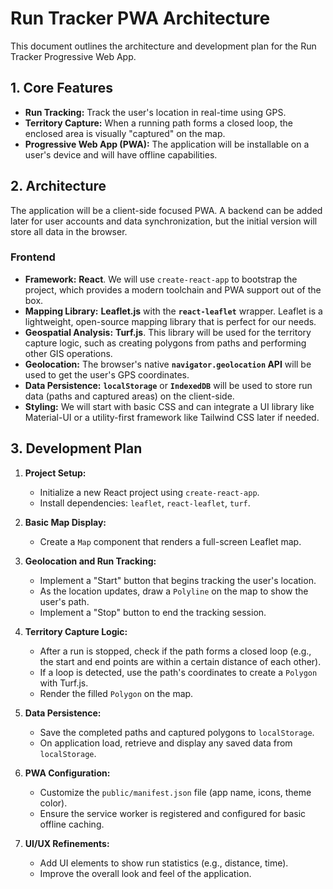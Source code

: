 # Run Tracker PWA Architecture

This document outlines the architecture and development plan for the Run Tracker Progressive Web App.

## 1. Core Features

- **Run Tracking:** Track the user's location in real-time using GPS.
- **Territory Capture:** When a running path forms a closed loop, the enclosed area is visually "captured" on the map.
- **Progressive Web App (PWA):** The application will be installable on a user's device and will have offline capabilities.

## 2. Architecture

The application will be a client-side focused PWA. A backend can be added later for user accounts and data synchronization, but the initial version will store all data in the browser.

### Frontend

- **Framework:** **React**. We will use `create-react-app` to bootstrap the project, which provides a modern toolchain and PWA support out of the box.
- **Mapping Library:** **Leaflet.js** with the **`react-leaflet`** wrapper. Leaflet is a lightweight, open-source mapping library that is perfect for our needs.
- **Geospatial Analysis:** **Turf.js**. This library will be used for the territory capture logic, such as creating polygons from paths and performing other GIS operations.
- **Geolocation:** The browser's native **`navigator.geolocation` API** will be used to get the user's GPS coordinates.
- **Data Persistence:** **`localStorage`** or **`IndexedDB`** will be used to store run data (paths and captured areas) on the client-side.
- **Styling:** We will start with basic CSS and can integrate a UI library like Material-UI or a utility-first framework like Tailwind CSS later if needed.

## 3. Development Plan

1.  **Project Setup:**
    - Initialize a new React project using `create-react-app`.
    - Install dependencies: `leaflet`, `react-leaflet`, `turf`.

2.  **Basic Map Display:**
    - Create a `Map` component that renders a full-screen Leaflet map.

3.  **Geolocation and Run Tracking:**
    - Implement a "Start" button that begins tracking the user's location.
    - As the location updates, draw a `Polyline` on the map to show the user's path.
    - Implement a "Stop" button to end the tracking session.

4.  **Territory Capture Logic:**
    - After a run is stopped, check if the path forms a closed loop (e.g., the start and end points are within a certain distance of each other).
    - If a loop is detected, use the path's coordinates to create a `Polygon` with Turf.js.
    - Render the filled `Polygon` on the map.

5.  **Data Persistence:**
    - Save the completed paths and captured polygons to `localStorage`.
    - On application load, retrieve and display any saved data from `localStorage`.

6.  **PWA Configuration:**
    - Customize the `public/manifest.json` file (app name, icons, theme color).
    - Ensure the service worker is registered and configured for basic offline caching.

7.  **UI/UX Refinements:**
    - Add UI elements to show run statistics (e.g., distance, time).
    - Improve the overall look and feel of the application.
